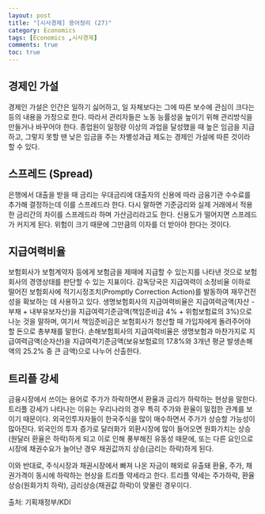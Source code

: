 ```yaml
---
layout: post
title: "[시사경제] 용어정리 (27)"
category: Economics
tags: [Economics ,시사경제]
comments: true
toc: true
---
```

## 경제인 가설

경제인 가설은 인간은 일하기 싫어하고, 일 자체보다는 그에 따른 보수에 관심이 크다는 등의 내용을 가정으로 한다. 따라서 관리자들은 노동 능률성을 높이기 위해 관리방식을 만들거나 바꾸어야 한다. 종업원이 일정량 이상의 과업을 달성했을 때 높은 임금을 지급하고, 그렇지 못할 땐 낮은 임금을 주는 차별성과급 제도는 경제인 가설에 따른 것이라 할 수 있다.

## 스프레드 (Spread)

은행에서 대출을 받을 때 금리는 우대금리에 대출자의 신용에 따라 금융기관 수수료를 추가해 결정하는데 이를 스프레드라 한다. 다시 말하면 기준금리와 실제 거래에서 적용한 금리간의 차이를 스프레드라 하며 가산금리라고도 한다. 신용도가 떨어지면 스프레드가 커지게 된다. 위험이 크기 때문에 그만큼의 이자를 더 받아야 한다는 것이다.

## 지급여력비율

보험회사가 보험계약자 등에게 보험금을 제때에 지급할 수 있는지를 나타낸 것으로 보험회사의 경영상태를 판단할 수 있는 지표이다. 감독당국은 지급여력이 소정비율 이하로 떨어진 보험회사에 적기시정조치(Promptly Correction Action)를 발동하여 재무건전성을 확보하는 데 사용하고 있다. 생명보험회사의 지급여력비율은 지급여력금액(자산 - 부채 + 내부유보자산)을 지급여력기준금액(책임준비금 4% + 위험보험료의 3%)으로 나눈 것을 말하며, 여기서 책임준비금은 보험회사가 청산할 때 가입자에게 돌려주어야 할 돈으로 총부채를 말한다. 손해보험회사의 지급여력비율은 생명보험과 마찬가지로 지급여력금액(순자산)을 지급여력기준금액(보유보험료의 17.8%와 3개년 평균 발생손해액의 25.2% 중 큰 금액)으로 나누어 산출한다.

## 트리플 강세

금융시장에서 쓰이는 용어로 주가가 하락하면서 환율과 금리가 하락하는 현상을 말한다. 트리플 강세가 나타나는 이유는 우리나라의 경우 특히 주가와 환율이 밀접한 관계를 보이기 때문이다. 외국인투자자들이 한국주식을 많이 매수하면서 주가가 상승할 가능성이 많아진다. 외국인의 투자 증가로 달러화가 외환시장에 많이 들어오면 원화가치는 상승(원달러 환율은 하락)하게 되고 이로 인해 풍부해진 유동성 때문에, 또는 다른 요인으로 시장에 채권수요가 늘어난 경우 채권값까지 상승(금리는 하락)하게 된다.

이와 반대로, 주식시장과 채권시장에서 빠져 나온 자금이 해외로 유출돼 환율, 주가, 채권가격이 동시에 하락하는 현상을 트리플 약세라고 한다. 트리플 약세는 주가하락, 환율상승(원화가치 하락), 금리상승(채권값 하락)이 맞물린 경우이다.

출처: 기획재정부/KDI